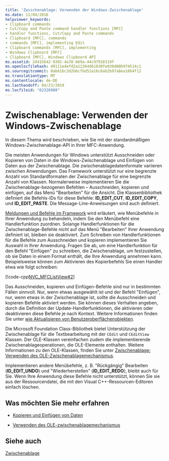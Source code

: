 ```yaml
---
title: 'Zwischenablage: Verwenden der Windows-Zwischenablage'
ms.date: 11/04/2016
helpviewer_keywords:
- Clipboard commands
- Cut/Copy and Paste command handler functions [MFC]
- handler functions, Cut/Copy and Paste commands
- Clipboard [MFC], commands
- commands [MFC], implementing Edit
- Clipboard commands [MFC], implementing
- Windows Clipboard [MFC]
- Clipboard [MFC], Windows Clipboard API
ms.assetid: 24415b42-9301-4a70-b69a-44c97918319f
ms.openlocfilehash: 49111e4efd2a12264d61030fe038d80b974514c1
ms.sourcegitcommit: 0ab61bc3d2b6cfbd52a16c6ab2b97a8ea1864f12
ms.translationtype: MT
ms.contentlocale: de-DE
ms.lasthandoff: 04/23/2019
ms.locfileid: "62326988"
---
```

# <a name="clipboard-using-the-windows-clipboard"></a>Zwischenablage: Verwenden der Windows-Zwischenablage

In diesem Thema wird beschrieben, wie Sie mit der standardmäßigen Windows-Zwischenablage-API in Ihrer MFC-Anwendung.

Die meisten Anwendungen für Windows unterstützt Ausschneiden oder Kopieren von Daten in die Windows-Zwischenablage und Einfügen von Daten aus der Zwischenablage. Die zwischenablagedatenformate variieren zwischen Anwendungen. Das Framework unterstützt nur eine begrenzte Anzahl von Standardformaten der Zwischenablage für eine begrenzte Anzahl von Klassen. Normalerweise implementieren Sie die Zwischenablage-bezogenen Befehlen – Ausschneiden, kopieren und einfügen, auf das Menü "Bearbeiten" für die Ansicht. Die Klassenbibliothek definiert die Befehls-IDs für diese Befehle: **ID_EDIT_CUT**, **ID_EDIT_COPY**, und **ID_EDIT_PASTE**. Die Message-Line-Anweisungen sind auch definiert.

[Meldungen und Befehle im Framework](../mfc/messages-and-commands-in-the-framework.md) wird erläutert, wie Menübefehle in Ihrer Anwendung zu behandeln, indem Sie den Menübefehl eine Handlerfunktion zuordnen. Solange Handlerfunktionen für die Zwischenablage-Befehle nicht auf das Menü "Bearbeiten" Ihrer Anwendung definiert ist, bleiben sie deaktiviert. Zum Schreiben von Handlerfunktionen für die Befehle zum Ausschneiden und kopieren implementieren Sie Auswahl in Ihrer Anwendung. Fragen Sie ab, um eine Handlerfunktion für den Befehl "Einfügen" zu schreiben, die Zwischenablage, um festzustellen, ob sie Daten in einem Format enthält, die Ihre Anwendung annehmen kann. Beispielsweise können zum Aktivieren des Kopierbefehls Sie einen Handler etwa wie folgt schreiben:

[!code-cpp[NVC_MFCListView#2](../atl/reference/codesnippet/cpp/clipboard-using-the-windows-clipboard_1.cpp)]

Das Ausschneiden, kopieren und Einfügen-Befehle sind nur in bestimmten Fällen sinnvoll. Nur, wenn etwas ausgewählt ist und der Befehl "Einfügen", nur, wenn etwas in der Zwischenablage ist, sollte die Ausschneiden und kopieren Befehle aktiviert werden. Sie können dieses Verhalten angeben, durch die Definition der Update-Handlerfunktionen, die aktivieren oder deaktivieren diese Befehle je nach Kontext. Weitere Informationen finden Sie unter [wie Aktualisieren von Benutzeroberflächenobjekten](../mfc/how-to-update-user-interface-objects.md).

Die Microsoft Foundation Class-Bibliothek bietet Unterstützung der Zwischenablage für die Textbearbeitung mit der `CEdit` und `CEditView` Klassen. Der OLE-Klassen vereinfachen zudem die implementierende Zwischenablageoperationen, die OLE-Elemente enthalten. Weitere Informationen zu den OLE-Klassen, finden Sie unter [Zwischenablage: Verwenden des OLE-Zwischenablagemechanismus](../mfc/clipboard-using-the-ole-clipboard-mechanism.md).

Implementieren andere Menübefehle, z. B. "Rückgängig" Bearbeiten (**ID_EDIT_UNDO**) und "Wiederherstellen" (**ID_EDIT_REDO**), bleibt auch für Sie. Wenn Ihre Anwendung diese Befehle nicht unterstützt, können Sie sie aus der Ressourcendatei, die mit den Visual C++-Ressourcen-Editoren einfach löschen.

## <a name="what-do-you-want-to-know-more-about"></a>Was möchten Sie mehr erfahren

- [Kopieren und Einfügen von Daten](../mfc/clipboard-copying-and-pasting-data.md)

- [Verwenden des OLE-zwischenablagemechanismus](../mfc/clipboard-using-the-ole-clipboard-mechanism.md)

## <a name="see-also"></a>Siehe auch

[Zwischenablage](../mfc/clipboard.md)
